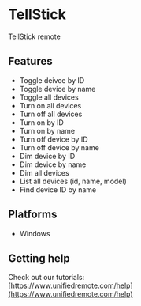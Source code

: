 # TellStick
TellStick remote

## Features
*  Toggle deivce by ID
*  Toggle device by name
*  Toggle all devices
*  Turn on all devices
*  Turn off all devices
*  Turn on by ID
*  Turn on by name
*  Turn off device by ID
*  Turn off device by name
*  Dim device by ID
*  Dim device by name
*  Dim all devices
*  List all devices (id, name, model)
*  Find device ID by name

## Platforms
* Windows

## Getting help
Check out our tutorials: <br>
[https://www.unifiedremote.com/help](https://www.unifiedremote.com/help)
